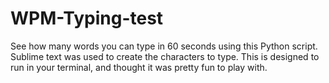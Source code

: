 # WPM-Typing-test
See how many words you can type in 60 seconds using this Python script. Sublime text was used to create the characters to type. This is designed to run in your terminal, and thought it was pretty fun to play with.
